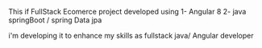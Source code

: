 This if FullStack Ecomerce project developed using 
1- Angular 8
2- java springBoot / spring Data jpa

i'm developing it to enhance my skills as fullstack java/ Angular developer



  
